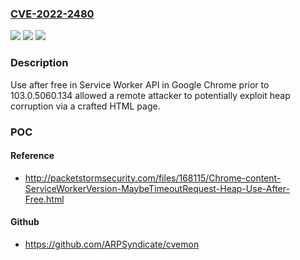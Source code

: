 ### [CVE-2022-2480](https://cve.mitre.org/cgi-bin/cvename.cgi?name=CVE-2022-2480)
![](https://img.shields.io/static/v1?label=Product&message=Chrome&color=blue)
![](https://img.shields.io/static/v1?label=Version&message=n%2Fa&color=blue)
![](https://img.shields.io/static/v1?label=Vulnerability&message=Use%20after%20free&color=brighgreen)

### Description

Use after free in Service Worker API in Google Chrome prior to 103.0.5060.134 allowed a remote attacker to potentially exploit heap corruption via a crafted HTML page.

### POC

#### Reference
- http://packetstormsecurity.com/files/168115/Chrome-content-ServiceWorkerVersion-MaybeTimeoutRequest-Heap-Use-After-Free.html

#### Github
- https://github.com/ARPSyndicate/cvemon

